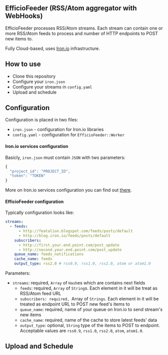 EfficioFeeder (RSS/Atom aggregator with WebHooks)
--

EfficioFeeder processes RSS/Atom streams.
Each stream can contain one or more RSS/Atom feeds to process and number of HTTP endpoints to POST new items to.

Fully Cloud-based, uses [Iron.io](http://iron.io) infrastructure.


## How to use

* Clone this repository
* Configure your `iron.json`
* Configure your streams in `config.yaml`
* Upload and schedule


## Configuration

Configuration is placed in two files:

* `iron.json` - configuration for Iron.io libraries
* `config.yaml` - configuration for `EfficioFeeder::Worker`

#### Iron.io services configuration

Basicly, `iron.json` must contain `JSON` with two parameters:

```javascript
{
  "project_id": "PROJECT_ID",
  "token": "TOKEN"
}
```

More on Iron.io services configuration you can find out [there](http://dev.iron.io/mq/reference/configuration/).

#### EfficioFeeder configuration

Typically configuration looks like:

```yaml
streams:
  - feeds:
      - http://featalion.blogspot.com/feeds/posts/default
      - http://blog.iron.io/feeds/posts/default
    subscribers:
      - http://first.your.end.point.com/post_update
      - http://second.your.end.point.com/post_update
    queue_name: feeds_notifications
    cache_name: feeds
    output_type: rss2.0 # rss0.9, rss1.0, rss2.0, atom or atom1.0

```

Parameters:

* `streams`: required, `Array` of `Hash`es which are contains next fields
  * `feeds`: required, `Array` of `String`s. Each element in it will be treat as RSS/Atom feed URL
  * `subscribers: required, `Array of `Strings`. Each element in it will be treated as endpoint URL to POST new feed's items to
  * `queue_name`: required, name of your queue on Iron.io to send stream's new items
  * `cache_name`: required, name of the cache to store latest feeds' data
  * `output_type`: optional, `String` type of the items to POST to endpoint. Acceptable values are `rss0.9`, `rss1.0`, `rss2.0`, `atom`, `atom1.0`.


## Upload and Schedule

